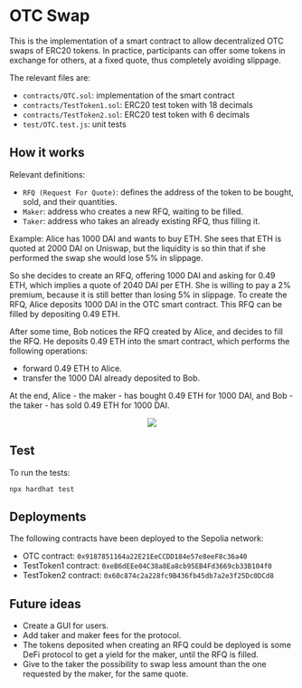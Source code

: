 # OTC Swap

This is the implementation of a smart contract to allow decentralized OTC swaps of ERC20 tokens. In practice, participants can offer some tokens in exchange for others, at a fixed quote, thus completely avoiding slippage.

The relevant files are:

-   `contracts/OTC.sol`: implementation of the smart contract
-   `contracts/TestToken1.sol`: ERC20 test token with 18 decimals
-   `contracts/TestToken2.sol`: ERC20 test token with 6 decimals
-   `test/OTC.test.js`: unit tests

## How it works

Relevant definitions:

-   `RFQ (Request For Quote)`: defines the address of the token to be bought, sold, and their quantities.
-   `Maker`: address who creates a new RFQ, waiting to be filled.
-   `Taker`: address who takes an already existing RFQ, thus filling it.

Example: Alice has 1000 DAI and wants to buy ETH. She sees that ETH is quoted at 2000 DAI on Uniswap, but the liquidity is so thin that if she performed the swap she would lose 5% in slippage.

So she decides to create an RFQ, offering 1000 DAI and asking for 0.49 ETH, which implies a quote of 2040 DAI per ETH. She is willing to pay a 2% premium, because it is still better than losing 5% in slippage. To create the RFQ, Alice deposits 1000 DAI in the OTC smart contract. This RFQ can be filled by depositing 0.49 ETH.

After some time, Bob notices the RFQ created by Alice, and decides to fill the RFQ. He deposits 0.49 ETH into the smart contract, which performs the following operations:

-   forward 0.49 ETH to Alice.
-   transfer the 1000 DAI already deposited to Bob.

At the end, Alice - the maker - has bought 0.49 ETH for 1000 DAI, and Bob - the taker - has sold 0.49 ETH for 1000 DAI.

<p align="center">
  <img src="https://user-images.githubusercontent.com/35916369/233830916-80df670e-995f-447b-8685-0a2bfa0be347.jpg" />
</p>

## Test

To run the tests:

```shell
npx hardhat test
```

## Deployments

The following contracts have been deployed to the Sepolia network:

-   OTC contract: `0x9187851164a22E21EeCCDD184e57e8eeF8c36a40`
-   TestToken1 contract: `0xeB6dEEe04C38a8Ea8cb95EB4Fd3669cb33B104f0`
-   TestToken2 contract: `0x60c874c2a228fc9B436fb45db7a2e3f25Dc0DCd8`

## Future ideas

-   Create a GUI for users.
-   Add taker and maker fees for the protocol.
-   The tokens deposited when creating an RFQ could be deployed is some DeFi protocol to get a yield for the maker, until the RFQ is filled.
-   Give to the taker the possibility to swap less amount than the one requested by the maker, for the same quote.
